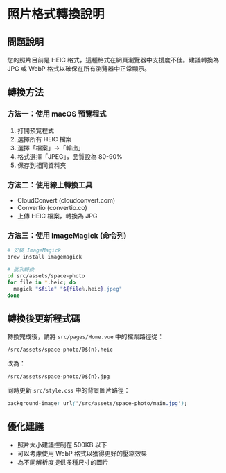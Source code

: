 # 照片格式轉換說明

## 問題說明
您的照片目前是 HEIC 格式，這種格式在網頁瀏覽器中支援度不佳。建議轉換為 JPG 或 WebP 格式以確保在所有瀏覽器中正常顯示。

## 轉換方法

### 方法一：使用 macOS 預覽程式
1. 打開預覽程式
2. 選擇所有 HEIC 檔案
3. 選擇「檔案」→「輸出」
4. 格式選擇「JPEG」，品質設為 80-90%
5. 保存到相同資料夾

### 方法二：使用線上轉換工具
- CloudConvert (cloudconvert.com)
- Convertio (convertio.co)
- 上傳 HEIC 檔案，轉換為 JPG

### 方法三：使用 ImageMagick (命令列)
```bash
# 安裝 ImageMagick
brew install imagemagick

# 批次轉換
cd src/assets/space-photo
for file in *.heic; do
  magick "$file" "${file%.heic}.jpeg"
done
```

## 轉換後更新程式碼

轉換完成後，請將 `src/pages/Home.vue` 中的檔案路徑從：
```
/src/assets/space-photo/0${n}.heic
```

改為：
```
/src/assets/space-photo/0${n}.jpg
```

同時更新 `src/style.css` 中的背景圖片路徑：
```css
background-image: url('/src/assets/space-photo/main.jpg');
```

## 優化建議
- 照片大小建議控制在 500KB 以下
- 可以考慮使用 WebP 格式以獲得更好的壓縮效果
- 為不同解析度提供多種尺寸的圖片 